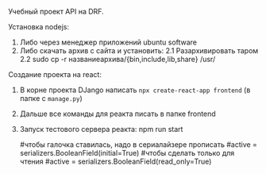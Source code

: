 Учебный проект API на DRF.

Установка nodejs:
1. Либо через менеджер приложений ubuntu software
2. Либо скачать архив с сайта и установить:
2.1 Разархивировать таром
2.2 sudo cp -r названиеархива/{bin,include,lib,share} /usr/

Создание проекта на react:
1. В корне проекта DJango написать ``npx create-react-app frontend`` (в папке с ``manage.py``)
2. Дальше все команды для реакта писать в папке frontend
3. Запуск тестового сервера реакта: npm run start

    #чтобы галочка ставилась, надо в сериалайзере прописать
    #active = serializers.BooleanField(initial=True)
    #чтобы сделать только для чтения 
    #active = serializers.BooleanField(read_only=True)
